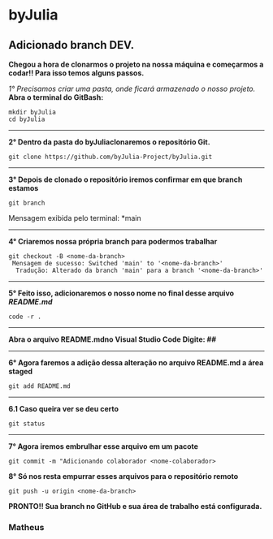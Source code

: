 # byJulia

## Adicionado branch DEV. 

<strong>
  Chegou a hora de clonarmos o projeto na nossa máquina e começarmos a codar!!
  Para isso temos alguns passos.
</strong>

<em>1° Precisamos criar uma pasta, onde ficará armazenado o nosso projeto.</em>
<strong>Abra o terminal do GitBash:</strong>

```shell
mkdir byJulia
cd byJulia
```
<hr>
<strong>2° Dentro da pasta do byJuliaclonaremos o repositório Git.</strong>

```shell
git clone https://github.com/byJulia-Project/byJulia.git
```
<hr>
<strong>3° Depois de clonado o repositório iremos confirmar em que branch estamos</strong>

```shell
git branch
```
Mensagem exibida pelo terminal: *main
<hr>
<strong>4° Criaremos nossa própria branch para podermos trabalhar</strong>

```shell
git checkout -B <nome-da-branch> 
 Mensagem de sucesso: Switched 'main' to '<nome-da-branch>'
  Tradução: Alterado da branch 'main' para a branch '<nome-da-branch>'
```
<hr>
<strong>5° Feito isso, adicionaremos o nosso nome no final desse arquivo  <em>README.md</em></strong>

```shell
code -r .
```
<hr>
<strong>
  Abra o arquivo README.mdno Visual Studio Code
  Digite: ## <nome-do-colaborador>
</strong>
<hr>
<strong>6° Agora faremos a adição dessa alteração no arquivo README.md a área staged</strong>

```shell
git add README.md
```
<hr>
<strong>6.1 Caso queira ver se deu certo</strong>

```shell
git status
```
<hr>
<strong>7° Agora iremos embrulhar esse arquivo em um pacote</strong>

```shell
git commit -m "Adicionando colaborador <nome-colaborador>
```
<strong>8° Só nos resta empurrar esses arquivos para o repositório remoto</strong>

```shell
git push -u origin <nome-da-branch>
```
<strong>PRONTO!! Sua branch no GitHub e sua área de trabalho está configurada.</strong>

### Matheus

